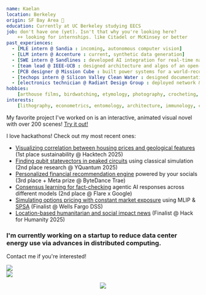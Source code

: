 ```yaml
name: Kaelan
location: Berkeley
origin: SF Bay Area 🌉
education: Currently at UC Berkeley studying EECS
job: don't have one (yet). Isn't that why you're looking here?
    ++ looking for internships. like Citadel or McKinsey or better
past_experiences:
  - [MLE intern @ Sandia : incoming, autonomous computer vision]
  - [LLM intern @ Accenture : current, synthetic data generation]
  - [SWE intern @ Sandlines : developed AI integration for real-time national policy change tracking]
  - [team lead @ IEEE-UCB : designed architecture and algos of an open-source NLP model from scratch]
  - [PCB designer @ Mission Cube : built power systems for a world-record atmospheric bacteria probe]
  - [techops intern @ Silicon Valley Clean Water : designed documentation tagging reference database]
  - [electronics technician @ Radiant Design Group : deployed network & audiovisual hardware/devices]
hobbies:
    [arthouse films, birdwatching, etymology, photography, crocheting, The Void Rains Upon Her Heart]
interests:
    [lithography, econometrics, entomology, architecture, immunology, culinary art, condensed matter]
```

My favorite project I've worked on is an interactive, animated visual novel with over 200 scenes!
[Try it out!](https://github.com/Vitamoon/mojan)

I love hackathons! Check out my most recent ones:

* [Visualizing correlation between housing prices and geological features](https://github.com/Vitamoon/hacktech-25) (1st place sustainability @ Hacktech 2025)
* [Finding qubit statevectors in peaked circuits](https://github.com/Vitamoon/yquantum-25-bq) using classical simulation (2nd place research @ YQuantum 2025)
* [Personalized financial recommendation engine](https://github.com/Vitamoon/trae-hackathon) powered by your socials (3rd place + Meta prize @ ByteDance Trae)
* [Consensus learning for fact-checking](https://github.com/Vitamoon/flare-cons) agentic AI responses across different models (2nd place @ Flare x Google)
* [Simulating options pricing with constant market exposure](https://github.com/Vitamoon/wfbadss) using MLIP & [SPSA](https://www.jhuapl.edu/spsa/) (Finalist @ Wells Fargo DSS)
* [Location-based humanitarian and social impact news](https://github.com/Nightxade/hack-for-humanity-2025) (Finalist @ Hack for Humanity 2025)

### I'm currently working on a startup to reduce data center energy use via advances in distributed computing.
Contact me if you're interested!

<div>
<a href="https://github.com/anuraghazra/github-readme-stats">
  <img align="center" src="https://github-readme-stats.vercel.app/api?username=vitamoon&theme=merko&hide=prs,issues&show_icons=true&hide_rank=true" />
</a>
</div>

<div>
<a href="https://github.com/anuraghazra/github-readme-stats">
  <img align="center" src="https://github-readme-stats.vercel.app/api/top-langs/?username=vitamoon&theme=merko&layout=compact&langs_count=20" />
</a>
</div>

<p align="center">
  <img src="https://capsule-render.vercel.app/api?type=waving&color=gradient&height=100&section=footer"/>
</p>

<!-- aisberfremed otattally -->
